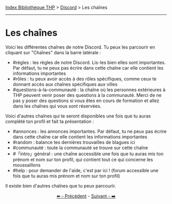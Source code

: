 [Index Bibliothèque THP](https://github.com/TheHackingProject/bibliotheque-THP/wiki) > [Discord](https://github.com/TheHackingProject/bibliotheque-THP/wiki/tuto_discord) > Les chaînes

___

# Les chaînes

Voici les différentes chaînes de notre Discord. Tu peux les parcourir en cliquant sur "Chaînes" dans la barre latérale :

- #règles : les règles de notre Discord. Lis-les bien elles sont importantes. Par défaut, tu ne peux pas écrire dans cette chaîne car elle contient les informations importantes
- #rôles : tu peux avoir accès à des rôles spécifiques, comme ceux te donnant accès aux chaînes spécifiques aux villes
- #questions-à-la-communauté : la chaîne où les personnes extérieures à THP peuvent venir poser des questions à la communauté. Merci de ne pas y poser des questions si vous êtes en cours de formation et allez dans les chaînes qui vous sont réservées.


Voici d'autres chaînes qui te seront disponibles une fois que tu auras complété ton profil et fait ta présentation :

- #annonces : les annonces importantes. Par défaut, tu ne peux pas écrire dans cette chaîne car elle contient les informations importantes
- #random : balance tes dernières trouvailles de blagues ici
- #communauté : toute la communauté se trouve sur cette chaîne
- #「intro」général : une chaîne accessible une fois que tu auras mis ton prénom et nom sur ton profil, qui contient tout ce qui concerne les moussaillons
- #help : pour demander de l'aide, c'est par ici ! (forum accessible une fois que tu auras mis prénom et nom sur ton profil)


Il existe bien d'autres chaînes que tu peux parcourir.


<div align="center">

[⬅️ - Précédent](https://github.com/TheHackingProject/bibliotheque-THP/wiki/les_regles) - [Suivant - ➡️](https://github.com/TheHackingProject/bibliotheque-THP/wiki/chaines_vocales)

</div>